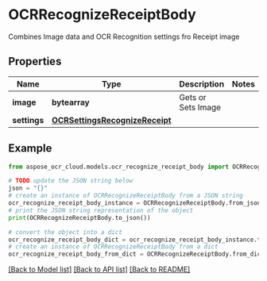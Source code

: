 # OCRRecognizeReceiptBody

Combines Image data and OCR Recognition settings fro Receipt image

## Properties

Name | Type | Description | Notes
------------ | ------------- | ------------- | -------------
**image** | **bytearray** | Gets or Sets Image | 
**settings** | [**OCRSettingsRecognizeReceipt**](OCRSettingsRecognizeReceipt.md) |  | 

## Example

```python
from aspose_ocr_cloud.models.ocr_recognize_receipt_body import OCRRecognizeReceiptBody

# TODO update the JSON string below
json = "{}"
# create an instance of OCRRecognizeReceiptBody from a JSON string
ocr_recognize_receipt_body_instance = OCRRecognizeReceiptBody.from_json(json)
# print the JSON string representation of the object
print(OCRRecognizeReceiptBody.to_json())

# convert the object into a dict
ocr_recognize_receipt_body_dict = ocr_recognize_receipt_body_instance.to_dict()
# create an instance of OCRRecognizeReceiptBody from a dict
ocr_recognize_receipt_body_from_dict = OCRRecognizeReceiptBody.from_dict(ocr_recognize_receipt_body_dict)
```
[[Back to Model list]](../README.md#documentation-for-models) [[Back to API list]](../README.md#documentation-for-api-endpoints) [[Back to README]](../README.md)



